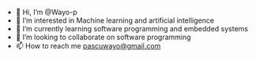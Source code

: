 - 👋 Hi, I’m @Wayo-p
- 👀 I’m interested in Machine learning and artificial intelligence
- 🌱 I’m currently learning software programming and embedded systems
- 💞️ I’m looking to collaborate on software programming
- 📫 How to reach me pascuwayo@gmail.com


<!---
Wayo-p/Wayo-p is a ✨ special ✨ repository because its `README.md` (this file) appears on your GitHub profile.
You can click the Preview link to take a look at your changes.
--->

